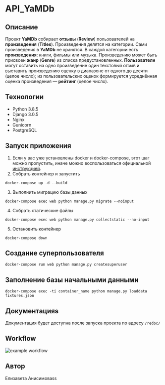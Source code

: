# API_YaMDb

## Описание 

Проект **YaMDb** собирает **отзывы** (**Review**) пользователей на **произведения** (**Titles**). Произведения делятся на категории. Сами произведения в **YaMDb** не хранятся. В каждой категории есть **произведения**: книги, фильмы или музыка. Произведению может быть присвоен **жанр** (**Genre**) из списка предустановленных. **Пользователи** могут оставить на одно произведение один текстовый отзыв и выставить произведению оценку в диапазоне от одного до десяти (целое число); из пользовательских оценок формируется усреднённая оценка произведения — **рейтинг** (целое число).

## Технологии

-   Python 3.8.5
-   Django 3.0.5
-   Nginx
-   Gunicorn
-   PostgreSQL

## Запуск приложения
1. Если у вас уже установлены docker и docker-compose, этот шаг можно пропустить, иначе можно воспользоваться официальной [инструкцией](https://docs.docker.com/engine/install/).
2. Собрать контейнер и запустить
```
docker-compose up -d --build
```
3. Выполнить миграцию базы данных
```
docker-compose exec web python manage.py migrate --noinput
```
4. Собрать статические файлы
```
docker-compose exec web python manage.py collectstatic --no-input
```
5. Остановить контейнер
```
docker-compose down
```
## Создание суперпользователя
```
docker-compose run web python manage.py createsuperuser
```
## Заполнение базы начальными данными
```
docker-compose exec -ti container_name python manage.py loaddata fixtures.json
```
## Документацияs
Документация будет доступна после запуска проекта по адресу `/redoc/`

## Workflow
![example workflow](https://github.com/ElizavetaAanisimova/yamdb_final/actions/workflows/yamdb_workflow.yml/badge.svg)

## Автор
Елизавета Анисимоваss